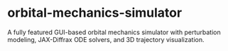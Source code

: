 # orbital-mechanics-simulator
A fully featured GUI-based orbital mechanics simulator with perturbation modeling, JAX-Diffrax ODE solvers, and 3D trajectory visualization.
